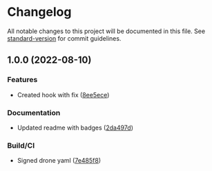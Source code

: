 # Changelog

All notable changes to this project will be documented in this file. See [standard-version](https://github.com/conventional-changelog/standard-version) for commit guidelines.

## 1.0.0 (2022-08-10)


### Features

* Created hook with fix ([8ee5ece](https://github.com/gergof/electron-builder-sandbox-fix/commit/8ee5ece5b58dc57e5fb44896bb6350837bfbd9bf))


### Documentation

* Updated readme with badges ([2da497d](https://github.com/gergof/electron-builder-sandbox-fix/commit/2da497dcd85afb03ee28294f5d3cfed3b6548ad3))


### Build/CI

* Signed drone yaml ([7e485f8](https://github.com/gergof/electron-builder-sandbox-fix/commit/7e485f8665bc83be66b510c5fba5347f345ace6f))
